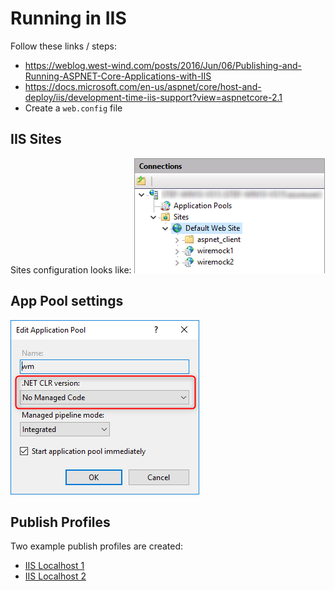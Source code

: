 ﻿# Running in IIS

Follow these links / steps:
* https://weblog.west-wind.com/posts/2016/Jun/06/Publishing-and-Running-ASPNET-Core-Applications-with-IIS
* https://docs.microsoft.com/en-us/aspnet/core/host-and-deploy/iis/development-time-iis-support?view=aspnetcore-2.1
* Create a `web.config` file

## IIS Sites
Sites configuration looks like:
![IIS Multiple](iis-wiremock1and2.png)

## App Pool settings
![IIS Multiple](iis-apppool.png)

## Publish Profiles
Two example publish profiles are created:
* [IIS Localhost 1](./Properties/PublishProfiles/ISS%20Localhost%201.pubxml)
* [IIS Localhost 2](./Properties/PublishProfiles/ISS%20Localhost%202.pubxml)